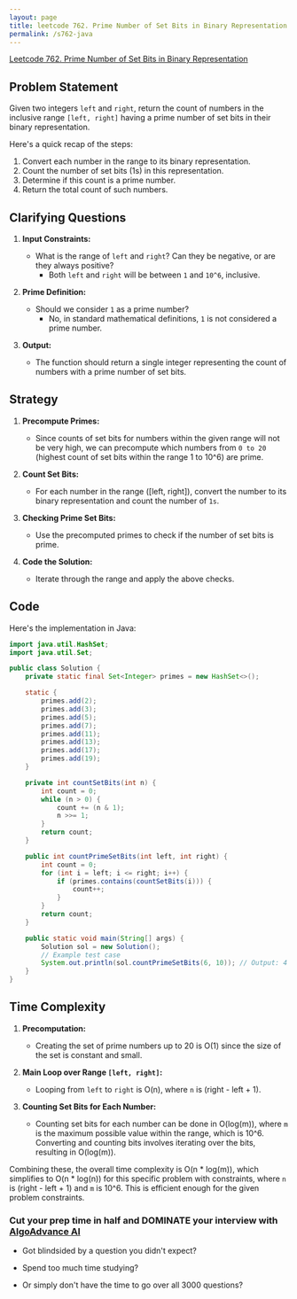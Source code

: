 ```yaml
---
layout: page
title: leetcode 762. Prime Number of Set Bits in Binary Representation
permalink: /s762-java
---
```

[Leetcode 762. Prime Number of Set Bits in Binary Representation](https://algoadvance.github.io/algoadvance/l762)
## Problem Statement
Given two integers `left` and `right`, return the count of numbers in the inclusive range `[left, right]` having a prime number of set bits in their binary representation.

Here's a quick recap of the steps:
1. Convert each number in the range to its binary representation.
2. Count the number of set bits (1s) in this representation.
3. Determine if this count is a prime number.
4. Return the total count of such numbers.

## Clarifying Questions
1. **Input Constraints:**
   - What is the range of `left` and `right`? Can they be negative, or are they always positive?
     - Both `left` and `right` will be between `1` and `10^6`, inclusive.
   
2. **Prime Definition:**
   - Should we consider `1` as a prime number?
     - No, in standard mathematical definitions, `1` is not considered a prime number.

3. **Output:**
   - The function should return a single integer representing the count of numbers with a prime number of set bits.

## Strategy
1. **Precompute Primes:**
   - Since counts of set bits for numbers within the given range will not be very high, we can precompute which numbers from `0 to 20` (highest count of set bits within the range 1 to 10^6) are prime.
   
2. **Count Set Bits:**
   - For each number in the range ([left, right]), convert the number to its binary representation and count the number of `1s`.
   
3. **Checking Prime Set Bits:**
   - Use the precomputed primes to check if the number of set bits is prime.

4. **Code the Solution:**
   - Iterate through the range and apply the above checks.

## Code

Here's the implementation in Java:

```java
import java.util.HashSet;
import java.util.Set;

public class Solution {
    private static final Set<Integer> primes = new HashSet<>();

    static {
        primes.add(2);
        primes.add(3);
        primes.add(5);
        primes.add(7);
        primes.add(11);
        primes.add(13);
        primes.add(17);
        primes.add(19);
    }

    private int countSetBits(int n) {
        int count = 0;
        while (n > 0) {
            count += (n & 1);
            n >>= 1;
        }
        return count;
    }

    public int countPrimeSetBits(int left, int right) {
        int count = 0;
        for (int i = left; i <= right; i++) {
            if (primes.contains(countSetBits(i))) {
                count++;
            }
        }
        return count;
    }

    public static void main(String[] args) {
        Solution sol = new Solution();
        // Example test case
        System.out.println(sol.countPrimeSetBits(6, 10)); // Output: 4
    }
}
```

## Time Complexity
1. **Precomputation:**
   - Creating the set of prime numbers up to 20 is O(1) since the size of the set is constant and small.

2. **Main Loop over Range `[left, right]`:**
   - Looping from `left` to `right` is O(n), where `n` is (right - left + 1).
   
3. **Counting Set Bits for Each Number:**
   - Counting set bits for each number can be done in O(log(m)), where `m` is the maximum possible value within the range, which is 10^6. Converting and counting bits involves iterating over the bits, resulting in O(log(m)).
   
Combining these, the overall time complexity is O(n * log(m)), which simplifies to O(n * log(n)) for this specific problem with constraints, where `n` is (right - left + 1) and `m` is 10^6. This is efficient enough for the given problem constraints.


### Cut your prep time in half and DOMINATE your interview with [AlgoAdvance AI](https://algoAdvance.com)

- Got blindsided by a question you didn't expect?

- Spend too much time studying?

- Or simply don't have the time to go over all 3000 questions?

